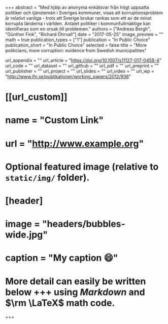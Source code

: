 +++
abstract = "Med hjälp av anonyma enkätsvar från högt uppsatta politiker och tjänstemän i Sveriges kommuner, visas att korruptionsproblem är relativt vanliga - trots att Sverige brukar rankas som ett av de minst korrupta länderna i världen. Antalet politiker i kommunfullmäktige kan identifieras som en orsak till problemen."
authors = ["Andreas Bergh", "Günther Fink", "Richard Öhrvall"]
date = "2017-05-25"
image_preview = ""
math = true
publication_types = ["1"]
publication = "In Public Choice"
publication_short = "In Public Choice"
selected = false
title = "More politicians, more corruption: evidence from Swedish municipalities"


url_appendix = ""
url_article = "https://doi.org/10.1007/s11127-017-0458-4"
url_code = ""
url_dataset = ""
url_github = ""
url_pdf = ""
url_preprint = ""
url_publisher  = ""
url_project = ""
url_slides = ""
url_video = ""
url_wp = "http://www.ifn.se/publikationer/working_papers/2012/938"

# [[url_custom]]
# name = "Custom Link"
# url = "http://www.example.org"

# Optional featured image (relative to `static/img/` folder).
# [header]
# image = "headers/bubbles-wide.jpg"
# caption = "My caption :smile:"

# More detail can easily be written below +++ using *Markdown* and $\rm \LaTeX$ math code.
+++


